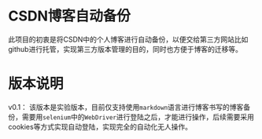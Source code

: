 # CSDN博客自动备份

此项目的初衷是将CSDN中的个人博客进行自动备份，以便交给第三方网站比如github进行托管，实现第三方版本管理的目的，同时也方便于博客的迁移等。





# 版本说明

v0.1： 该版本是实验版本，目前仅支持使用`markdown`语言进行博客书写的博客备份，需要用`selenium`中的`WebDriver`进行登陆之后，才能进行操作，后续需要采用cookies等方式实现自动登陆，实现完全的自动化无人操作。